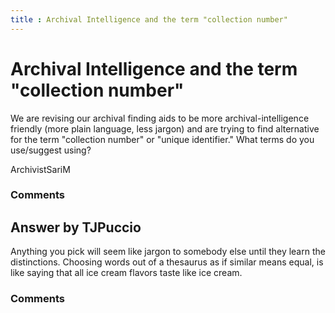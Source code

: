 ```yaml
---
title : Archival Intelligence and the term "collection number"
---
```

Archival Intelligence and the term "collection number"
=====================
We are revising our archival finding aids to be more
archival-intelligence friendly (more plain language, less jargon) and
are trying to find alternative for the term "collection number" or
"unique identifier." What terms do you use/suggest using?

ArchivistSariM

### Comments ###


Answer by TJPuccio
----------------
Anything you pick will seem like jargon to somebody else until they
learn the distinctions. Choosing words out of a thesaurus as if similar
means equal, is like saying that all ice cream flavors taste like ice
cream.

### Comments ###

